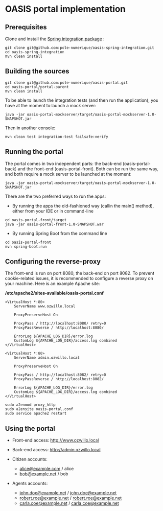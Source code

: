OASIS portal implementation
===========================


## Prerequisites

Clone and install the [Spring integration package](https://github.com/pole-numerique/oasis-spring-integration) :

```
git clone git@github.com:pole-numerique/oasis-spring-integration.git
cd oasis-spring-integration
mvn clean install
```


## Building the sources

```
git clone git@github.com:pole-numerique/oasis-portal.git
cd oasis-portal/portal-parent
mvn clean install
```

To be able to launch the integration tests (and then run the application), you have at the moment to launch a mock server:

```
java -jar oasis-portal-mockserver/target/oasis-portal-mockserver-1.0-SNAPSHOT.jar
```

Then in another console:

```
mvn clean test integration-test failsafe:verify
```


## Running the portal

The portal comes in two independent parts: the back-end (oasis-portal-back) and the front-end (oasis-portal-front). Both can be run the same way, and both require a mock server to be launched at the moment:

`java -jar oasis-portal-mockserver/target/oasis-portal-mockserver-1.0-SNAPSHOT.jar`

There are the two preferred ways to run the apps:

* By running the apps the old-fashioned way (callin the main() method), either from your IDE or in command-line

```
cd oasis-portal-front/target
java -jar oasis-portal-front-1.0-SNAPSHOT.war
```

* By running Spring Boot from the command line

```
cd oasis-portal-front
mvn spring-boot:run
```



## Configuring the reverse-proxy

The front-end is run on port 8080, the back-end on port 8082. To prevent cookie-related issues, it is recommended to configure a reverse proxy on your machine. Here is an example Apache site:

**/etc/apache2/sites-available/oasis-portal.conf**

```
<VirtualHost *:80>
	ServerName www.ozwillo.local

	ProxyPreserveHost On
	
	ProxyPass / http://localhost:8080/ retry=0
	ProxyPassReverse / http://localhost:8080/

	ErrorLog ${APACHE_LOG_DIR}/error.log
	CustomLog ${APACHE_LOG_DIR}/access.log combined
</VirtualHost>

<VirtualHost *:80>
	ServerName admin.ozwillo.local
	
	ProxyPreserveHost On

	ProxyPass / http://localhost:8082/ retry=0
	ProxyPassReverse / http://localhost:8082/

	ErrorLog ${APACHE_LOG_DIR}/error.log
	CustomLog ${APACHE_LOG_DIR}/access.log combined
</VirtualHost>
```

```
sudo a2enmod proxy_http
sudo a2ensite oasis-portal.conf
sudo service apache2 restart
```


## Using the portal

* Front-end access: http://www.ozwillo.local
* Back-end access: http://admin.ozwillo.local

* Citizen accounts:
  * alice@example.com / alice
  * bob@example.net / bob
* Agents accounts:
  * john.doe@example.net / john.doe@example.net
  * robert.roe@example.net / robert.roe@example.net
  * carla.coe@example.net / carla.coe@example.net

